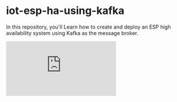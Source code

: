 # iot-esp-ha-using-kafka
In this repository, you'll Learn how to create and deploy an ESP high availability system using Kafka as the message broker.

[![ESP High Availability using Kafka](https://players.brightcove.net/3665946608001/default_default/index.html?videoId=6130150624001)](https://players.brightcove.net/3665946608001/default_default/index.html?videoId=6130150624001 "ESP High Availability using Kafka")
